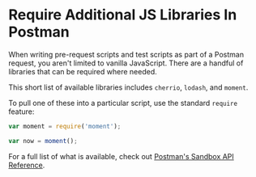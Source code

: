 # Require Additional JS Libraries In Postman

When writing pre-request scripts and test scripts as part of a Postman
request, you aren't limited to vanilla JavaScript. There are a handful of
libraries that can be required where needed.

This short list of available libraries includes `cherrio`, `lodash`, and
`moment`.

To pull one of these into a particular script, use the standard `require`
feature:

```javascript
var moment = require('moment');

var now = moment();
```

For a full list of what is available, check out [Postman's Sandbox API
Reference](https://www.getpostman.com/docs/postman/scripts/postman_sandbox_api_reference).
